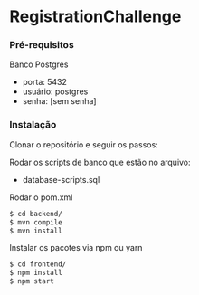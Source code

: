 # RegistrationChallenge

### Pré-requisitos

Banco Postgres

* porta: 5432
* usuário: postgres
* senha: [sem senha]

### Instalação

Clonar o repositório e seguir os passos:

Rodar os scripts de banco que estão no arquivo:

* database-scripts.sql

Rodar o pom.xml

```sh
$ cd backend/
$ mvn compile
$ mvn install
```

Instalar os pacotes via npm ou yarn

```sh
$ cd frontend/
$ npm install
$ npm start
```

